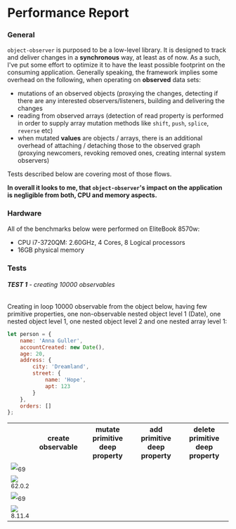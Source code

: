 # Performance Report

### General
`object-observer` is purposed to be a low-level library.
It is designed to track and deliver changes in a __synchronous__ way, at least as of now.
As a such, I've put some effort to optimize it to have the least possible footprint on the consuming application.
Generally speaking, the framework implies some overhead on the following, when operating on __observed__ data sets:
- mutations of an observed objects (proxying the changes, detecting if there are any interested observers/listeners, building and delivering the changes
- reading from observed arrays (detection of read property is performed in order to supply array mutation methods like `shift`, `push`, `splice`, `reverse` etc)
- when mutated __values__ are objects / arrays, there is an additional overhead of attaching / detaching those to the observed graph (proxying newcomers, revoking removed ones, creating internal system observers)

Tests described below are covering most of those flows.

__In overall it looks to me, that `object-observer`'s impact on the application is negligible from both, CPU and memory aspects.__

### Hardware
All of the benchmarks below were performed on EliteBook 8570w:
- CPU i7-3720QM: 2.60GHz, 4 Cores, 8 Logical processors
- 16GB physical memory

### Tests

###### __TEST 1__ - creating 10000 observables

Creating in loop 10000 observable from the object below, having few primitive properties, one non-observable nested object level 1 (Date), one nested object level 1, one nested object level 2 and one nested array level 1:
```javascript
let person = {
    name: 'Anna Guller',
    accountCreated: new Date(),
    age: 20,
    address: {
        city: 'Dreamland',
        street: {
            name: 'Hope',
            apt: 123
        }
    },
    orders: []
};
```

<table>
    <tr>
        <th></th>
        <th>create observable</th>
        <th>mutate primitive deep property</th>
        <th>add primitive deep property</th>
        <th>delete primitive deep property</th>
    </tr>
    <tr>
        <td><img src="https://github.com/gullerya/object-observer/raw/master/docs/browser_icons/chrome.png"><sub>69</sub></td>
        <td></td>
        <td></td>
        <td></td>
        <td></td>
    </tr>
    <tr>
        <td><img src="https://github.com/gullerya/object-observer/raw/master/docs/browser_icons/firefox.png"><sub>62.0.2</sub></td>
        <td></td>
        <td></td>
        <td></td>
        <td></td>
    </tr>
    <tr>
        <td><img src="https://github.com/gullerya/object-observer/raw/master/docs/browser_icons/edge.png"><sub>69</sub></td>
        <td></td>
        <td></td>
        <td></td>
        <td></td>
    </tr>
    <tr>
        <td><img src="https://github.com/gullerya/object-observer/raw/master/docs/browser_icons/nodejs.png"><sub>8.11.4</sub></td>
        <td></td>
        <td></td>
        <td></td>
        <td></td>
    </tr>
</table>